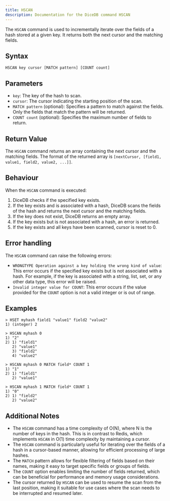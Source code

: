 ```yaml
---
title: HSCAN
description: Documentation for the DiceDB command HSCAN
---
```


The `HSCAN` command is used to incrementally iterate over the fields of a hash stored at a given key. It returns both the next cursor and the matching fields.

## Syntax

```
HSCAN key cursor [MATCH pattern] [COUNT count]
```

## Parameters

- `key`: The key of the hash to scan.
- `cursor`: The cursor indicating the starting position of the scan.
- `MATCH pattern` (optional): Specifies a pattern to match against the fields. Only the fields that match the pattern will be returned.
- `COUNT count` (optional): Specifies the maximum number of fields to return.

## Return Value

The `HSCAN` command returns an array containing the next cursor and the matching fields. The format of the returned array is `[nextCursor, [field1, value1, field2, value2, ...]]`.

## Behaviour
When the `HSCAN` command is executed:

1. DiceDB checks if the specified key exists.
2. If the key exists and is associated with a hash, DiceDB scans the fields of the hash and returns the next cursor and the matching fields.
3. If the key does not exist, DiceDB returns an empty array.
4. If the key exists but is not associated with a hash, an error is returned.
5. If the key exists and all keys have been scanned, cursor is reset to 0.

## Error handling
The `HSCAN` command can raise the following errors:

- `WRONGTYPE Operation against a key holding the wrong kind of value`: This error occurs if the specified key exists but is not associated with a hash. For example, if the key is associated with a string, list, set, or any other data type, this error will be raised.
- `Invalid integer value for COUNT`: This error occurs if the value provided for the `COUNT` option is not a valid integer or is out of range.



## Examples

```DiceDB
> HSET myhash field1 "value1" field2 "value2"
1) (integer) 2

> HSCAN myhash 0
1) "2"
2) 1) "field1"
   2) "value1"
   3) "field2"
   4) "value2"

> HSCAN myhash 0 MATCH field* COUNT 1
1) "1"
2) 1) "field1"
   2) "value1"

> HSCAN myhash 1 MATCH field* COUNT 1
1) "0"
2) 1) "field2"
   2) "value2"
```


## Additional Notes

- The `HSCAN` command has a time complexity of O(N), where N is the number of keys in the hash. This is in contrast to Redis, which implements `HSCAN` in O(1) time complexity by maintaining a cursor.
- The `HSCAN` command is particularly useful for iterating over the fields of a hash in a cursor-based manner, allowing for efficient processing of large hashes.
- The `MATCH` pattern allows for flexible filtering of fields based on their names, making it easy to target specific fields or groups of fields.
- The `COUNT` option enables limiting the number of fields returned, which can be beneficial for performance and memory usage considerations.
- The cursor returned by `HSCAN` can be used to resume the scan from the last position, making it suitable for use cases where the scan needs to be interrupted and resumed later.
